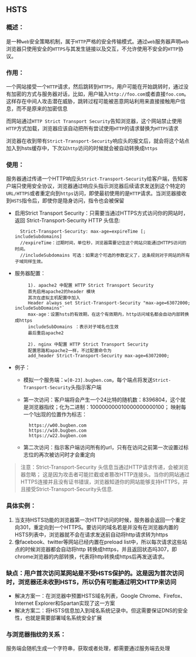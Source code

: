 ## HSTS
### 概述：
是一种`web`安全策略机制，属于`HTTP`严格的安全传输模式。通过`web`服务器声明`web`浏览器只使用安全的`HTTPS`与其发生链接以及交互，不允许使用不安全的`HTTP`协议。

### 作用：
一个网站接受一个`HTTP`请求，然后跳转到`HTTPS`，用户可能在开始跳转时，通过没有加密的方式与服务器对话，比如，用户输入`http://foo.com`或者直接`foo.com`。这样存在中间人攻击潜在威胁，跳转过程可能被恶意网站利用来直接接触用户信息，而不是原来的加密信息

而网站通过`HTTP Strict Transport Security`告知浏览器，这个网站禁止使用`HTTP`方式加载，浏览器应该自动把所有尝试使用`HTTP`的请求替换为`HTTPS`请求

浏览器在收到带有`Strict-Transport-Security`响应头的报文后，就会将这个站点加入到hsts缓存中，下次以`http`访问的时候就会被自动转换成`https`

### 使用：
服务器通过传递一个HTTP响应头`Strict-Transport-Security`给客户端，告知客户端只使用安全协议，浏览器通过响应头指示浏览器后续请求发送到这个特定的`URL/HTTPS`或者重定向到`https`访问，即使最初使用的是`HTTP`请求。当浏览器接收到`HSTS`指令后，即使你是隐身访问，指令也会被保留

- 启用Strict Transport Security：只需要当通过HTTPS方式访问你的网站时，返回 Strict-Transport-Security HTTP 头信息:

        Strict-Transport-Security: max-age=expireTime [; includeSubdomains]
        //expireTime：过期时间，单位秒，浏览器需要记住这个网站只能通过HTTPS访问的时间。
        //includeSubdomains 可选：如果这个可选的参数定义了，这条规则对于网站的所有子域同样生效。
 - 服务器配置：
 
			1). apache2 中配置 HTTP Strict Transport Security 
			首先启用apache2的header 模块
			其次在虚拟主机配置中加入
			Header always set Strict‐Transport‐Security "max‐age=63072000; includeSubDomains"`
			max‐age：设置hsts的有效期，在这个有效期内，http访问域名都会自动内部转换成https
			includeSubDomains ：表示对子域名也生效
			最后重启apache2
        
            2). nginx 中配置 HTTP Strict Transport Security 
			配置思路和apache2一样，不过配置命令为
			add_header Strict‐Transport‐Security max‐age=63072000;
 
- 例子：
	- 模拟一个服务端：`w[0-23].bugben.com`，每个端点将发送`Strict-Transport-Security`头指示客户端
	- 第一次访问：客户端将会产生一个24比特的随机数：8396804，这个就是浏览器指纹；化为二进制：100000000010000000000100；
	映射每一个1出现的位置作为标志：
	
			https://w00.bugben.com
			https://w10.bugben.com
			https://w22.bugben.com
	- 第二次访问：指示客户端访问所有的url，只有在访问之前第一次设置过标志位的再次被访问时才会重定向

> 注意：Strict-Transport-Security 头信息当通过HTTP请求传递，会被浏览器忽略； 这是因为攻击者可能拦截或者篡改HTTP连接头。当你的网站通过HTTPS连接并且没有证书错误，浏览器知道你的网站能够支持HTTPS，并且接受Strict-Transport-Security头信息.


### 具体实例：

1. 当支持HSTS功能的浏览器第一次HTTP访问的时候，服务器会返回一个重定向301，重定向到一个HTTPS。要访问的域名若是并没有在浏览器内置的HSTS列表中，浏览器就不会在请求发送前自动将http请求转为https
2. 像facebook、twitter等网站已经内置在preload list中，所以每次请求这些站点的时候浏览器都会自动将http 转换成htttps，并且返回状态吗307，即chrome浏览器的内部转换，代表将http转换成https后再发送请求。

### 缺点：用户首次访问某网站是不受HSTS保护的。这是因为首次访问时，浏览器还未收到HSTS，所以仍有可能通过明文HTTP来访问
- 解决方案一：在浏览器中预置HSTS域名列表，Google Chrome、Firefox、Internet Explorer和Spartan实现了这一方案
- 解决方案二：将HSTS信息加入到域名系统记录中。但这需要保证DNS的安全性，也就是需要部署域名系统安全扩展

### 与浏览器指纹的关系：

服务端会随机生成一个字符串，获取或者处理，都需要通过服务端去处理
